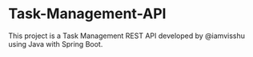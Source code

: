 # Task-Management-API
This project is a Task Management  REST API developed by @iamvisshu using Java with Spring Boot.

